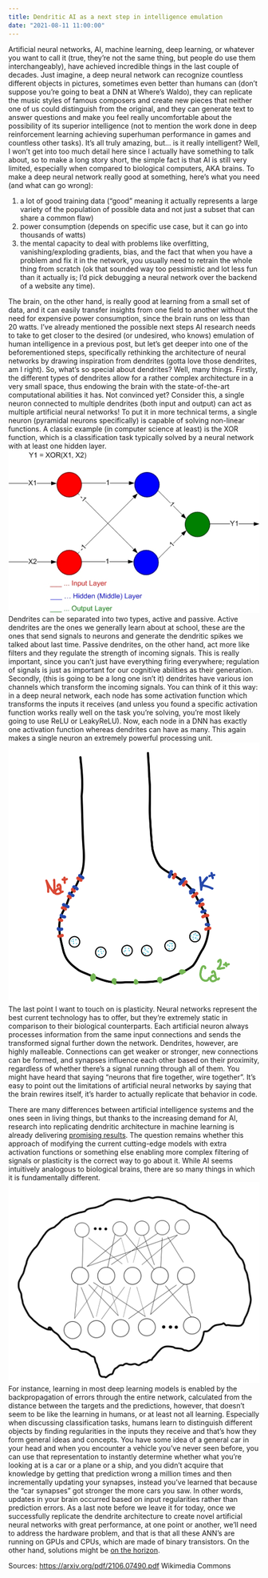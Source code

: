 ```yaml
---
title: Dendritic AI as a next step in intelligence emulation
date: "2021-08-11 11:00:00"
---
```


Artificial neural networks, AI, machine learning, deep learning, or whatever you want to call it (true, they’re not the same thing, but people do use them interchangeably), have achieved incredible things in the last couple of decades. Just imagine, a deep neural network can recognize countless different objects in pictures, sometimes even better than humans can (don’t suppose you’re going to beat a DNN at Where’s Waldo), they can replicate the music styles of famous composers and create new pieces that neither one of us could distinguish from the original, and they can generate text to answer questions and make you feel really uncomfortable about the possibility of its superior intelligence (not to mention the work done in deep reinforcement learning achieving superhuman performance in games and countless other tasks). It’s all truly amazing, but… is it really intelligent? Well, I won’t get into too much detail here since I actually have something to talk about, so to make a long story short, the simple fact is that AI is still very limited, especially when compared to biological computers, AKA brains. To make a deep neural network really good at something, here’s what you need (and what can go wrong): 
1. a lot of good training data (“good” meaning it actually represents a large variety of the population of possible data and not just a subset that can share a common flaw)
2. power consumption (depends on specific use case, but it can go into thousands of watts)
3. the mental capacity to deal with problems like overfitting, vanishing/exploding gradients, bias, and the fact that when you have a problem and fix it in the network, you usually need to retrain the whole thing from scratch (ok that sounded way too pessimistic and lot less fun than it actually is; I’d pick debugging a neural network over the backend of a website any time).

The brain, on the other hand, is really good at learning from a small set of data, and it can easily transfer insights from one field to another without the need for expensive power consumption, since the brain runs on less than 20 watts. I’ve already mentioned the possible next steps AI research needs to take to get closer to the desired (or undesired, who knows) emulation of human intelligence in a previous post, but let’s get deeper into one of the beforementioned steps, specifically rethinking the architecture of neural networks by drawing inspiration from dendrites (gotta love those dendrites, am I right).
So, what’s so special about dendrites? Well, many things. Firstly, the different types of dendrites allow for a rather complex architecture in a very small space, thus endowing the brain with the state-of-the-art computational abilities it has. Not convinced yet? Consider this, a single neuron connected to multiple dendrites (both input and output) can act as multiple artificial neural networks! To put it in more technical terms, a single neuron (pyramidal neurons specifically)  is capable of solving non-linear functions. A classic example (in computer science at least) is the XOR function, which is a classification task typically solved by a neural network with at least one hidden layer.
![A deep neural network representing the XOR (exclusive or) function](xor.jpeg)
 Dendrites can be separated into two types, active and passive. Active dendrites are the ones we generally learn about at school, these are the ones that send signals to neurons and generate the dendritic spikes we talked about last time. Passive dendrites, on the other hand, act more like filters and they regulate the strength of incoming signals. This is really important, since you can’t just have everything firing everywhere; regulation of signals is just as important for our cognitive abilities as their generation. 
Secondly, (this is going to be a long one isn’t it) dendrites have various ion channels which transform the incoming signals. You can think of it this way: in a deep neural network, each node has some activation function which transforms the inputs it receives (and unless you found a specific activation function works really well on the task you’re solving, you’re most likely going to use ReLU or LeakyReLU). Now, each node in a DNN has exactly one activation function whereas dendrites can have as many. This again makes a single neuron an extremely powerful processing unit.
![A dendrite sketch with various ion channels](ions.jpeg)
The last point I want to touch on is plasticity. Neural networks represent the best current technology has to offer, but they’re extremely static in comparison to their biological counterparts. Each artificial neuron always processes information from the same input connections and sends the transformed signal further down the network. Dendrites, however, are highly malleable. Connections can get weaker or stronger, new connections can be formed, and synapses influence each other based on their proximity, regardless of whether there’s a signal running through all of them. You might have heard that saying “neurons that fire together, wire together”. It’s easy to point out the limitations of artificial neural networks by saying that the brain rewires itself, it’s harder to actually replicate that behavior in code.

There are many differences between artificial intelligence systems and the ones seen in living things, but thanks to the increasing demand for AI, research into replicating dendritic architecture in machine learning is already delivering [promising results](https://arxiv.org/pdf/2003.03229.pdf). The question remains whether this approach of modifying the current cutting-edge models with extra activation functions or something else enabling more complex filtering of signals or plasticity is the correct way to go about it. While AI seems intuitively analogous to biological brains, there are so many things in which it is fundamentally different. 
![A brain sketch with a DNN inside it](brainai.jpeg)
For instance, learning in most deep learning models is enabled by the backpropagation of errors through the entire network, calculated from the distance between the targets and the predictions, however, that doesn’t seem to be like the learning in humans, or at least not all learning. Especially when discussing classification tasks, humans learn to distinguish different objects by finding regularities in the inputs they receive and that’s how they form general ideas and concepts. You have some idea of a general car in your head and when you encounter a vehicle you’ve never seen before, you can use that representation to instantly determine whether what you’re looking at is a car or a plane or a ship, and you didn’t acquire that knowledge by getting that prediction wrong a million times and then incrementally updating your synapses, instead you’ve learned that because the “car synapses” got stronger the more cars you saw. In other words, updates in your brain occurred based on input regularities rather than prediction errors. 
As a last note before we leave it for today, once we successfully replicate the dendrite architecture to create novel artificial neural networks with great performance, at one point or another, we’ll need to address the hardware problem, and that is that all these ANN’s are running on GPUs and CPUs, which are made of binary transistors. On the other hand, solutions might be [on the horizon](https://www.researchgate.net/publication/342983810_Multi-terminal_ionic-gated_low-power_silicon_nanowire_synaptic_transistors_with_dendritic_functions_for_neuromorphic_systems).

Sources:
https://arxiv.org/pdf/2106.07490.pdf
Wikimedia Commons